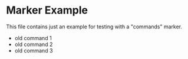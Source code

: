 # Marker Example

This file contains just an example for testing with a "commands" marker.

<!--commands-->
- old command 1
- old command 2
- old command 3
<!--/commands-->